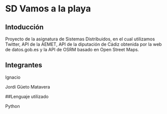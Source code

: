 # SD Vamos a la playa

## Intoducción

Proyecto de la asignatura de Sistemas Distribuidos, en el cual utilizamos Twitter, API de la AEMET, API de la diputación de Cádiz obtenida por la web de datos.gob.es y la API de OSRM basado en Open Street Maps.

## Integrantes
Ignacio

Jordi Güeto Matavera

##Lenguaje utilizado

Python
